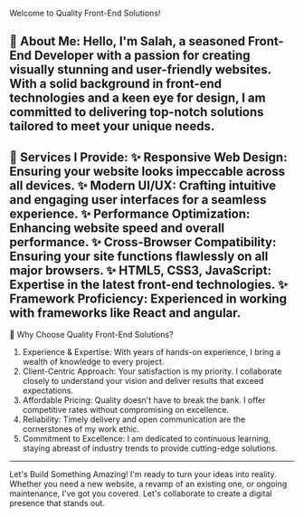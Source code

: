 Welcome to Quality Front-End Solutions!

🚀 About Me:
Hello, I'm Salah, a seasoned Front-End Developer with a passion for creating visually stunning and user-friendly websites. With a solid background in front-end technologies and a keen eye for design, I am committed to delivering top-notch solutions tailored to meet your unique needs.
------------------------------------------------------------------------
💼 Services I Provide:
✨ Responsive Web Design: Ensuring your website looks impeccable across all devices.
✨ Modern UI/UX: Crafting intuitive and engaging user interfaces for a seamless experience.
✨ Performance Optimization: Enhancing website speed and overall performance.
✨ Cross-Browser Compatibility: Ensuring your site functions flawlessly on all major browsers.
✨ HTML5, CSS3, JavaScript: Expertise in the latest front-end technologies.
✨ Framework Proficiency: Experienced in working with frameworks like React and angular.
------------------------------------------------------------------------
🌟 Why Choose Quality Front-End Solutions?

1. Experience & Expertise: With years of hands-on experience, I bring a wealth of knowledge to every project.
2. Client-Centric Approach: Your satisfaction is my priority. I collaborate closely to understand your vision and deliver results that exceed expectations.
3. Affordable Pricing: Quality doesn't have to break the bank. I offer competitive rates without compromising on excellence.
4. Reliability: Timely delivery and open communication are the cornerstones of my work ethic.
5. Commitment to Excellence: I am dedicated to continuous learning, staying abreast of industry trends to provide cutting-edge solutions.
------------------------------------------------------------------------
Let's Build Something Amazing!
I'm ready to turn your ideas into reality. Whether you need a new website, a revamp of an existing one, or ongoing maintenance, I've got you covered. Let's collaborate to create a digital presence that stands out.
